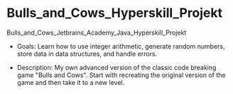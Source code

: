 # Bulls_and_Cows_Hyperskill_Projekt
Bulls_and_Cows_Jetbrains_Academy_Java_Hyperskill_Projekt


* Goals: 
Learn how to use integer arithmetic, generate random numbers, store data in data structures, and handle errors.

* Description:
My own advanced version of the classic code breaking game "Bulls and Cows".
Start with recreating the original version of the game and then take it to a new level.

